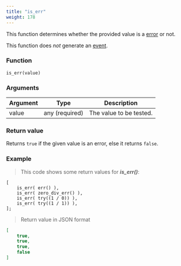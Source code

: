 ```yaml
---
title: "is_err"
weight: 178
---
```


This function determines whether the provided value is a [error](../../data-types/error) or not.

This function does *not* generate an [event](../../overview/events).

### Function

`is_err(value)`

### Arguments

Argument | Type | Description
-------- | ---- | -----------
value | any (required) | The value to be tested.

### Return value

Returns `true` if the given value is an error, else it returns `false`.

### Example

> This code shows some return values for ***is_err()***:

```thingsdb,json_response
[
    is_err( err() ),
    is_err( zero_div_err() ),
    is_err( try((1 / 0)) ),
    is_err( try((1 / 1)) ),
];
```

> Return value in JSON format

```json
[
    true,
    true,
    true,
    false
]
```
